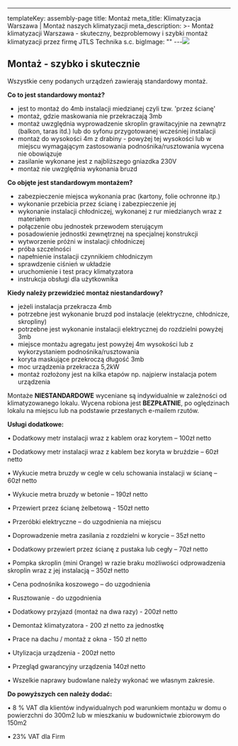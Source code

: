 ---
templateKey: assembly-page
title: Montaż
meta_title: Klimatyzacja Warszawa | Montaż naszych klimatyzacji
meta_description: >-
  Montaż klimatyzacji Warszawa - skuteczny, bezproblemowy i szybki montaż
  klimatyzacji przez firmę JTLS Technika s.c.
bigImage: ""
---![](/img/shutterstock_1289075521-min.jpg)

## Montaż - szybko i skutecznie

Wszystkie ceny podanych urządzeń zawierają standardowy montaż.

**Co to jest standardowy montaż?**

- jest to montaż do 4mb instalacji miedzianej czyli tzw. 'przez ścianę'
- montaż, gdzie maskowania nie przekraczają 3mb
- montaż uwzględnia wyprowadzenie skroplin grawitacyjnie na zewnątrz (balkon, taras itd.) lub do syfonu przygotowanej wcześniej instalacji
- montaż do wysokości 4m z drabiny - powyżej tej wysokości lub w miejscu wymagającym zastosowania podnośnika/rusztowania wycena nie obowiązuje
- zasilanie wykonane jest z najbliższego gniazdka 230V
- montaż nie uwzględnia wykonania bruzd

**Co objęte jest standardowym montażem?**

- zabezpieczenie miejsca wykonania prac (kartony, folie ochronne itp.)
- wykonanie przebicia przez ścianę i zabezpieczenie jej
- wykonanie instalacji chłodniczej, wykonanej z rur miedzianych wraz z materiałem
- połączenie obu jednostek przewodem sterującym
- posadowienie jednostki zewnętrznej na specjalnej konstrukcji
- wytworzenie próżni w instalacji chłodniczej
- próba szczelności
- napełnienie instalacji czynnikiem chłodniczym
- sprawdzenie ciśnień w układzie
- uruchomienie i test pracy klimatyzatora
- instrukcja obsługi dla użytkownika

**Kiedy należy przewidzieć montaż niestandardowy?**

- jeżeli instalacja przekracza 4mb
- potrzebne jest wykonanie bruzd pod instalacje (elektryczne, chłodnicze, skropliny)
- potrzebne jest wykonanie instalacji elektrycznej do rozdzielni powyżej 3mb
- miejsce montażu agregatu jest powyżej 4m wysokości lub z wykorzystaniem podnośnika/rusztowania
- koryta maskujące przekroczą długość 3mb
- moc urządzenia przekracza 5,2kW
- montaż rozłożony jest na kilka etapów np. najpierw instalacja potem urządzenia

Montaże **NIESTANDARDOWE** wyceniane są indywidualnie w zależności od klimatyzowanego lokalu. Wycena robiona jest **BEZPŁATNIE**, po oględzinach lokalu na miejscu lub na podstawie przesłanych e-mailem rzutów.

**Usługi dodatkowe:**

• Dodatkowy metr instalacji wraz z kablem oraz korytem – 100zł netto

• Dodatkowy metr instalacji wraz z kablem bez koryta w bruździe – 60zł netto

• Wykucie metra bruzdy w cegle w celu schowania instalacji w ścianę – 60zł netto

• Wykucie metra bruzdy w betonie – 190zł netto

• Przewiert przez ścianę żelbetową - 150zł netto

• Przeróbki elektryczne – do uzgodnienia na miejscu

• Doprowadzenie metra zasilania z rozdzielni w korycie – 35zł netto

• Dodatkowy przewiert przez ścianę z pustaka lub cegły – 70zł netto

• Pompka skroplin (mini Orange) w razie braku możliwości odprowadzenia skroplin wraz z jej instalacją – 350zł netto

• Cena podnośnika koszowego – do uzgodnienia

• Rusztowanie - do uzgodnienia

• Dodatkowy przyjazd (montaż na dwa razy) - 200zł netto

• Demontaż klimatyzatora - 200 zł netto za jednostkę

• Prace na dachu / montaż z okna - 150 zł netto

• Utylizacja urządzenia - 200zł netto

• Przegląd gwarancyjny urządzenia 140zł netto

• Wszelkie naprawy budowlane należy wykonać we własnym zakresie.

**Do powyższych cen należy dodać:**

• 8 % VAT dla klientów indywidualnych pod warunkiem montażu w domu o powierzchni do 300m2 lub w mieszkaniu w budownictwie zbiorowym do 150m2

• 23% VAT dla Firm
